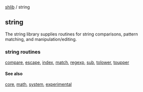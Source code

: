 [shlib][] / string

string
------

The string library supplies routines for string comparisons, pattern matching,
and manipulation/editing.

### string routines ###

 [compare][], [escape][], [index][], [match][], [regexp][], [sub][], [tolower][], [toupper][]

#### See also ####

 [core][], [math][], [system][], [experimental][]

[compare]: compare.md
[escape]: escape.md
[index]: index.md
[match]: match.md
[regexp]: regexp.md
[sub]: sub.md
[tolower]: toupper.md
[toupper]: tolower.md

[core]: ../doc/__index__.md "core"
[math]: ../math/__index__.md "math"
[string]: ../string/__index__.md "string"
[system]: ../system/__index__.md "system"
[experimental]: ../experimental/__index__.md "experimental"
[shlib]: http://github.com/major0/shlib "shlib"
